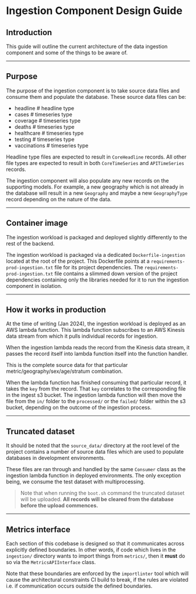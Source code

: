 # Ingestion Component Design Guide

## Introduction

This guide will outline the current architecture of the data ingestion component and some of the things to be aware of.

---

## Purpose

The purpose of the ingestion component is to take source data files and consume them and populate the database.
These source data files can be:

- headline      # headline type
- cases         # timeseries type
- coverage      # timeseries type
- deaths        # timeseries type
- healthcare    # timeseries type
- testing       # timeseries type
- vaccinations  # timeseries type

Headline type files are expected to result in `CoreHeadline` records.
All other file types are expected to result in both `CoreTimeSeries` and `APITimeSeries` records.

The ingestion component will also populate any new records on the supporting models. 
For example, a new geography which is not already in the database will result 
in a new `Geography` and maybe a new `GeographyType` record depending on the nature of the data.

---

## Container image

The ingestion workload is packaged and deployed slightly differently to the rest of the backend.

The ingestion workload is packaged via a dedicated `Dockerfile-ingestion` located at the root of the project.
This Dockerfile points at a `requirements-prod-ingestion.txt` file for its project dependencies.
The `requirements-prod-ingestion.txt` file contains a slimmed down version of the project dependencies containing only 
the libraries needed for it to run the ingestion component in isolation.

--- 

## How it works in production

At the time of writing (Jan 2024), the ingestion workload is deployed as an AWS lambda function.
This lambda function subscribes to an AWS Kinesis data stream from which it pulls individual records for ingestion.

When the ingestion lambda reads the record from the Kinesis data stream, 
it passes the record itself into lambda function itself into the function handler.

This is the complete source data for that particular metric/geography/sex/age/stratum combination.

When the lambda function has finished consuming that particular record, it takes the `key` from the record.
That `key` correlates to the corresponding file in the ingest s3 bucket. 
The ingestion lambda function will then move the file from the `in/` folder 
to the `processed/` or the `failed/` folder within the s3 bucket, depending on the outcome of the ingestion process.

---

## Truncated dataset

It should be noted that the `source_data/` directory at the root level of the project contains a number of 
source data files which are used to populate databases in development environments.

These files are ran through and handled by the same `Consumer` class 
as the ingestion lambda function in deployed environments.
The only exception being, we consume the test dataset with multiprocessing.

> Note that when running the `boot.sh` command the truncated dataset will be uploaded. 
**All records will be cleared from the database before the upload commences.** 

---

## Metrics interface

Each section of this codebase is designed so that it communicates across explicitly defined boundaries.
In other words, if code which lives in the `ingestion/` directory wants to import things from `metrics/`, 
then it **must** do so via the `MetricsAPIInterface` class.

Note that these boundaries are enforced by the `importlinter` tool which will cause the architectural constraints CI 
build to break, if the rules are violated i.e. if communication occurs outside the defined boundaries.
